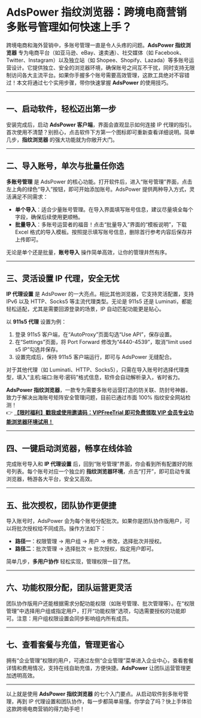 # AdsPower 指纹浏览器：跨境电商营销多账号管理如何快速上手？

跨境电商和海外营销中，多账号管理一直是令人头疼的问题。**AdsPower 指纹浏览器** 专为电商平台（如亚马逊、eBay、速卖通）、社交媒体（如 Facebook、Twitter、Instagram）以及独立站（如 Shopee、Shopify、Lazada）等多账号运营设计。它提供独立、安全的浏览器环境，确保账号之间互不干扰，同时支持无限制访问各大主流平台。如果你手握多个账号需要高效管理，这款工具绝对不容错过！本文将通过七个实用步骤，带你快速掌握 **AdsPower** 的使用技巧。

---

## 一、启动软件，轻松迈出第一步

安装完成后，启动 **AdsPower 客户端**，界面会直观显示如何连接 IP 代理的指引。首次使用不清楚？别担心，点击软件下方第一个图标即可重新查看详细说明。简单几步，**指纹浏览器** 的强大功能就为你敞开大门。

---

## 二、导入账号，单次与批量任你选

**多账号管理** 是 AdsPower 的核心功能。打开软件后，进入“账号管理”界面，点击左上角的绿色“导入”按钮，即可开始添加账号。AdsPower 提供两种导入方式，灵活满足不同需求：

- **单个导入**：适合少量账号管理。在导入界面填写账号信息，建议尽量填全每个字段，确保后续使用更顺畅。
- **批量导入**：多账号运营者的福音！点击“批量导入”界面的“模板说明”，下载 Excel 格式的导入模板。按照提示填写账号信息，删除首行参考内容后保存并上传即可。

无论是单个还是批量，**账号导入** 操作简单高效，让你的管理井然有序。

---

## 三、灵活设置 IP 代理，安全无忧

**IP 代理设置** 是 AdsPower 的一大亮点。相比其他浏览器，它支持灵活配置，支持 IPv6 以及 HTTP、Socks5 等主流代理类型。无论是 911s5 还是 Luminati，都能轻松适配，尤其是需要回源登录的场景，IP 自动匹配功能更是贴心。

以 **911s5 代理** 设置为例：

1. 登录 911s5 客户端，在“AutoProxy”页面勾选“Use API”，保存设置。
2. 在“Settings”页面，将 Port Forward 修改为“4440-4539”，取消“limit used s5 IP”勾选并保存。
3. 设置完成后，保持 911s5 客户端运行，即可与 AdsPower 无缝配合。

对于其他代理（如 Luminati、HTTP、Socks5），只需在导入账号时选择代理类型，填入“主机:端口:账号:密码”格式信息，软件会自动解析录入，省时省力。

**AdsPower 指纹浏览器**，一款专为需要多账号运营打造的防关联、防封号神器，致力于解决出海账号矩阵安全管理问题，目前已通过市面 100% 指纹安全网站检测！  
👉 **[【限时福利】戳我或使用邀请码：VIPFreeTrial 即可免费领取 VIP 会员专业功能浏览器环境试用！](https://bit.ly/adspower_free)**

---

## 四、一键启动浏览器，畅享在线体验

完成账号导入和 **IP 代理设置** 后，回到“账号管理”界面，你会看到所有配置好的账号列表。每个账号对应一个独立的 **指纹浏览器环境**，点击“打开”，即可启动专属浏览器，畅游各大平台，安全又高效。

---

## 五、批次授权，团队协作更便捷

导入账号时，AdsPower 会为每个账号分配批次。如果你是团队协作版用户，可以将批次授权给不同成员。操作方法如下：

- **路径一**：权限管理 → 用户组 → 用户 → 修改，选择批次并授权。
- **路径二**：批次管理 → 选择批次 → 批次授权，指定用户即可。

简单几步，**多用户协作** 轻松实现，管理权限一目了然。

---

## 六、功能权限分配，团队运营更灵活

团队协作版用户还能根据需求分配功能权限（如账号管理、批次管理等）。在“权限管理”中选择用户组或指定用户，打开“功能权限”选项，勾选需要授权的功能即可。注意：用户组权限设置会同步影响组内所有成员。

---

## 七、查看套餐与充值，管理更省心

拥有“企业管理”权限的用户，可通过左侧“企业管理”菜单进入企业中心，查看套餐详情和费用情况，支持在线自助充值，方便快捷。**AdsPower** 让团队运营管理更加透明高效。

---

以上就是使用 **AdsPower 指纹浏览器** 的七个入门要点。从启动软件到多账号管理，再到 IP 代理设置和团队协作，每一步都简单易懂。你学会了吗？快上手体验这款跨境电商营销的得力助手吧！
